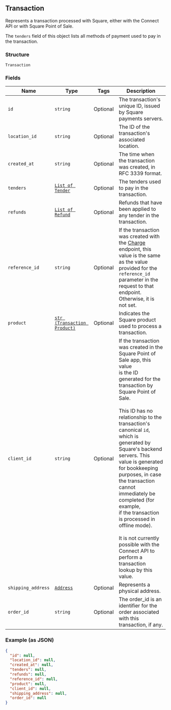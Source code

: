## Transaction

Represents a transaction processed with Square, either with the
Connect API or with Square Point of Sale.

The `tenders` field of this object lists all methods of payment used to pay in
the transaction.

### Structure

`Transaction`

### Fields

| Name | Type | Tags | Description |
|  --- | --- | --- | --- |
| `id` | `string` | Optional | The transaction's unique ID, issued by Square payments servers. |
| `location_id` | `string` | Optional | The ID of the transaction's associated location. |
| `created_at` | `string` | Optional | The time when the transaction was created, in RFC 3339 format. |
| `tenders` | [`List of Tender`](/doc/models/tender.md) | Optional | The tenders used to pay in the transaction. |
| `refunds` | [`List of Refund`](/doc/models/refund.md) | Optional | Refunds that have been applied to any tender in the transaction. |
| `reference_id` | `string` | Optional | If the transaction was created with the [Charge](#endpoint-charge)<br>endpoint, this value is the same as the value provided for the `reference_id`<br>parameter in the request to that endpoint. Otherwise, it is not set. |
| `product` | [`str (Transaction Product)`](/doc/models/transaction-product.md) | Optional | Indicates the Square product used to process a transaction. |
| `client_id` | `string` | Optional | If the transaction was created in the Square Point of Sale app, this value<br>is the ID generated for the transaction by Square Point of Sale.<br><br>This ID has no relationship to the transaction's canonical `id`, which is<br>generated by Square's backend servers. This value is generated for bookkeeping<br>purposes, in case the transaction cannot immediately be completed (for example,<br>if the transaction is processed in offline mode).<br><br>It is not currently possible with the Connect API to perform a transaction<br>lookup by this value. |
| `shipping_address` | [`Address`](/doc/models/address.md) | Optional | Represents a physical address. |
| `order_id` | `string` | Optional | The order_id is an identifier for the order associated with this transaction, if any. |

### Example (as JSON)

```json
{
  "id": null,
  "location_id": null,
  "created_at": null,
  "tenders": null,
  "refunds": null,
  "reference_id": null,
  "product": null,
  "client_id": null,
  "shipping_address": null,
  "order_id": null
}
```

